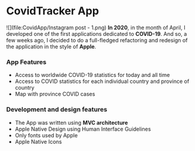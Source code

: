 # CovidTracker App
![](file:CovidApp/Instagram post - 1.png)
**In 2020**, in the month of April, I developed one of the first applications dedicated to **COVID-19**. And so, a few weeks ago, I decided to do a full-fledged refactoring and redesign of the application in the style of **Apple**.
### App Features
- Access to worldwide COVID-19 statistics for today and all time
- Access to COVID statistics for each individual country and province of country
- Map with province COVID cases

### Development and design features
- The App was written using **MVC architecture**
- Apple Native Design using Human Interface Guidelines 
- Only fonts used by Apple
- Apple Native Icons
